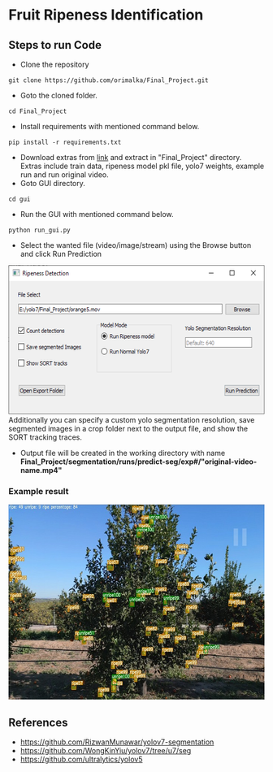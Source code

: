 # Fruit Ripeness Identification


## Steps to run Code

- Clone the repository
```
git clone https://github.com/orimalka/Final_Project.git
```
- Goto the cloned folder.
```
cd Final_Project
```
- Install requirements with mentioned command below.
```
pip install -r requirements.txt
```
- Download extras from [link](https://drive.google.com/file/d/1OQe0HpIIptfsiWySxa9pcOt4xf_j9r84/view?usp=drive_link) and extract in "Final_Project" directory.
Extras include train data, ripeness model pkl file, yolo7 weights,
example run and run original video.
- Goto GUI directory.
```
cd gui
```
- Run the GUI with mentioned command below.
```
python run_gui.py
```
- Select the wanted file (video/image/stream) using the Browse button and click Run Prediction
<img src="https://raw.githubusercontent.com/orimalka/Final_Project/main/gui_pic.png" width=552 height=293>
Additionally you can specify a custom yolo segmentation resolution, save segmented images in a crop folder next to the output file, and show the SORT tracking traces.


- Output file will be created in the working directory with name <b>Final_Project/segmentation/runs/predict-seg/exp#/"original-video-name.mp4"</b>

### Example result
<img src="https://raw.githubusercontent.com/orimalka/Final_Project/main/example_res.jpg" width=685 height=384>

## References
- https://github.com/RizwanMunawar/yolov7-segmentation
- https://github.com/WongKinYiu/yolov7/tree/u7/seg
- https://github.com/ultralytics/yolov5

